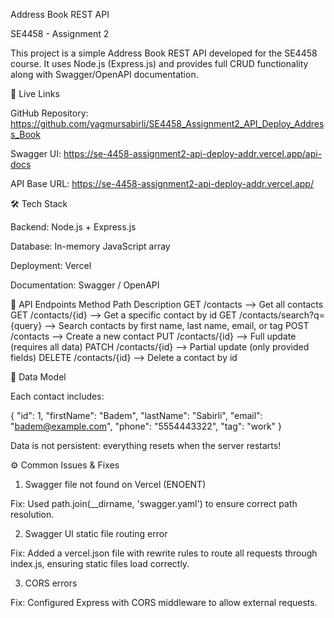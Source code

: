 Address Book REST API

SE4458 - Assignment 2 

This project is a simple Address Book REST API developed for the SE4458 course.
It uses Node.js (Express.js) and provides full CRUD functionality along with Swagger/OpenAPI documentation.

🚀 Live Links

GitHub Repository: https://github.com/yagmursabirli/SE4458_Assignment2_API_Deploy_Address_Book 

Swagger UI: https://se-4458-assignment2-api-deploy-addr.vercel.app/api-docs

API Base URL: https://se-4458-assignment2-api-deploy-addr.vercel.app/

🛠️ Tech Stack

Backend: Node.js + Express.js

Database: In-memory JavaScript array

Deployment: Vercel

Documentation: Swagger / OpenAPI

📂 API Endpoints
Method	Path	Description
GET	/contacts	 --> Get all contacts
GET	/contacts/{id}	--> Get a specific contact by id
GET	/contacts/search?q={query}	--> Search contacts by first name, last name, email, or tag
POST	/contacts	--> Create a new contact
PUT	/contacts/{id}	--> Full update (requires all data)
PATCH	/contacts/{id}	--> Partial update (only provided fields)
DELETE	/contacts/{id}	--> Delete a contact by id

🧩 Data Model

Each contact includes:

{
  "id": 1,
  "firstName": "Badem",
  "lastName": "Sabirli",
  "email": "badem@example.com",
  "phone": "5554443322",
  "tag": "work"
}



Data is not persistent: everything resets when the server restarts!


⚙️ Common Issues & Fixes
1. Swagger file not found on Vercel (ENOENT)

Fix: Used path.join(__dirname, 'swagger.yaml') to ensure correct path resolution.

2. Swagger UI static file routing error

Fix: Added a vercel.json file with rewrite rules to route all requests through index.js, ensuring static files load correctly.

3. CORS errors

Fix: Configured Express with CORS middleware to allow external requests.
